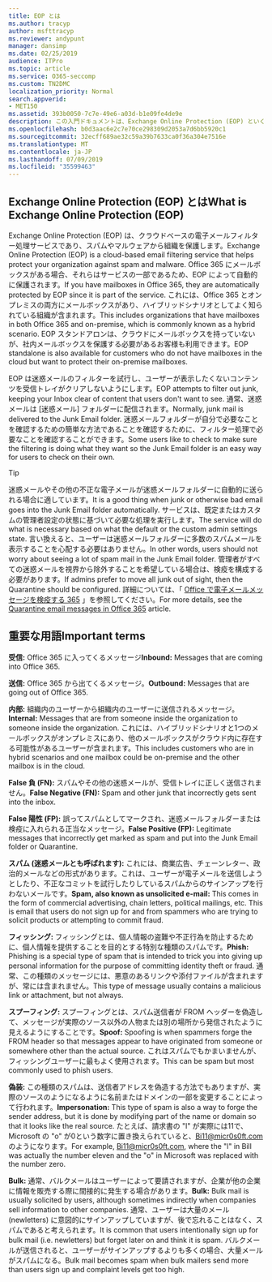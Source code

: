 ```yaml
---
title: EOP とは
ms.author: tracyp
author: msfttracyp
ms.reviewer: andypunt
manager: dansimp
ms.date: 02/25/2019
audience: ITPro
ms.topic: article
ms.service: O365-seccomp
ms.custom: TN2DMC
localization_priority: Normal
search.appverid:
- MET150
ms.assetid: 393b0050-7c7e-49e6-a03d-b1e09fe4de9e
description: この入門ドキュメントは、Exchange Online Protection (EOP) といくつかの重要な用語を理解するのに役立ちます。 これは、exchange Online のクラウドホスト型メールボックスを保護している、または Exchange Server 2016 などの社内メールボックスを保護している EOP スタンドアロン365のお客様に対して適用されます。
ms.openlocfilehash: b0d3aac6e2c7e70ce298309d2053a7d6bb5920c1
ms.sourcegitcommit: 32ecff689ae32c59a39b7633ca0f36a304e7516e
ms.translationtype: MT
ms.contentlocale: ja-JP
ms.lasthandoff: 07/09/2019
ms.locfileid: "35599463"
---
```

## <a name="what-is-exchange-online-protection-eop"></a><span data-ttu-id="40260-104">Exchange Online Protection (EOP) とは</span><span class="sxs-lookup"><span data-stu-id="40260-104">What is Exchange Online Protection (EOP)</span></span>

<span data-ttu-id="40260-105">Exchange Online Protection (EOP) は、クラウドベースの電子メールフィルター処理サービスであり、スパムやマルウェアから組織を保護します。</span><span class="sxs-lookup"><span data-stu-id="40260-105">Exchange Online Protection (EOP) is a cloud-based email filtering service that helps protect your organization against spam and malware.</span></span> <span data-ttu-id="40260-106">Office 365 にメールボックスがある場合、それらはサービスの一部であるため、EOP によって自動的に保護されます。</span><span class="sxs-lookup"><span data-stu-id="40260-106">If you have mailboxes in Office 365, they are automatically protected by EOP since it is part of the service.</span></span> <span data-ttu-id="40260-107">これには、Office 365 とオンプレミスの両方にメールボックスがあり、ハイブリッドシナリオとしてよく知られている組織が含まれます。</span><span class="sxs-lookup"><span data-stu-id="40260-107">This includes organizations that have mailboxes in both Office 365 and on-premise, which is commonly known as a hybrid scenario.</span></span> <span data-ttu-id="40260-108">EOP スタンドアロンは、クラウドにメールボックスを持っていないが、社内メールボックスを保護する必要があるお客様も利用できます。</span><span class="sxs-lookup"><span data-stu-id="40260-108">EOP standalone is also available for customers who do not have mailboxes in the cloud but want to protect their on-premise mailboxes.</span></span> 

<span data-ttu-id="40260-109">EOP は迷惑メールのフィルターを試行し、ユーザーが表示したくないコンテンツを受信トレイがクリアしないようにします。</span><span class="sxs-lookup"><span data-stu-id="40260-109">EOP attempts to filter out junk, keeping your Inbox clear of content that users don't want to see.</span></span> <span data-ttu-id="40260-110">通常、迷惑メールは [迷惑メール] フォルダーに配信されます。</span><span class="sxs-lookup"><span data-stu-id="40260-110">Normally, junk mail is delivered to the Junk Email folder.</span></span> <span data-ttu-id="40260-111">迷惑メールフォルダーが自分で必要なことを確認するための簡単な方法であることを確認するために、フィルター処理で必要なことを確認することができます。</span><span class="sxs-lookup"><span data-stu-id="40260-111">Some users like to check to make sure the filtering is doing what they want so the Junk Email folder is an easy way for users to check on their own.</span></span>  

> [!TIP]
> <span data-ttu-id="40260-112">迷惑メールやその他の不正な電子メールが迷惑メールフォルダーに自動的に送られる場合に適しています。</span><span class="sxs-lookup"><span data-stu-id="40260-112">It is a good thing when junk or otherwise bad email goes into the Junk Email folder automatically.</span></span> <span data-ttu-id="40260-113">サービスは、既定またはカスタムの管理者設定の状態に基づいて必要な処理を実行します。</span><span class="sxs-lookup"><span data-stu-id="40260-113">The service will do what is necessary based on what the default or the custom admin settings state.</span></span> <span data-ttu-id="40260-114">言い換えると、ユーザーは迷惑メールフォルダーに多数のスパムメールを表示することを心配する必要はありません。</span><span class="sxs-lookup"><span data-stu-id="40260-114">In other words, users should not worry about seeing a lot of spam mail in the Junk Email folder.</span></span> <span data-ttu-id="40260-115">管理者がすべての迷惑メールを視界から除外することを希望している場合は、検疫を構成する必要があります。</span><span class="sxs-lookup"><span data-stu-id="40260-115">If admins prefer to move all junk out of sight, then the Quarantine should be configured.</span></span> <span data-ttu-id="40260-116">詳細については、「 [Office で電子メールメッセージを検疫する 365](../quarantine-email-messages.md) 」を参照してください。</span><span class="sxs-lookup"><span data-stu-id="40260-116">For more details, see the [Quarantine email messages in Office 365](../quarantine-email-messages.md) article.</span></span>

## <a name="important-terms"></a><span data-ttu-id="40260-117">重要な用語</span><span class="sxs-lookup"><span data-stu-id="40260-117">Important terms</span></span>

<span data-ttu-id="40260-118">**受信:** Office 365 に入ってくるメッセージ</span><span class="sxs-lookup"><span data-stu-id="40260-118">**Inbound:** Messages that are coming into Office 365.</span></span>

<span data-ttu-id="40260-119">**送信:** Office 365 から出てくるメッセージ。</span><span class="sxs-lookup"><span data-stu-id="40260-119">**Outbound:** Messages that are going out of Office 365.</span></span>

<span data-ttu-id="40260-120">**内部:** 組織内のユーザーから組織内のユーザーに送信されるメッセージ。</span><span class="sxs-lookup"><span data-stu-id="40260-120">**Internal:** Messages that are from someone inside the organization to someone inside the organization.</span></span> <span data-ttu-id="40260-121">これには、ハイブリッドシナリオと1つのメールボックスがオンプレミスにあり、他のメールボックスがクラウド内に存在する可能性があるユーザーが含まれます。</span><span class="sxs-lookup"><span data-stu-id="40260-121">This includes customers who are in hybrid scenarios and one mailbox could be on-premise and the other mailbox is in the cloud.</span></span>

<span data-ttu-id="40260-122">**False 負 (FN):** スパムやその他の迷惑メールが、受信トレイに正しく送信されません。</span><span class="sxs-lookup"><span data-stu-id="40260-122">**False Negative (FN):** Spam and other junk that incorrectly gets sent into the inbox.</span></span>

<span data-ttu-id="40260-123">**False 陽性 (FP):** 誤ってスパムとしてマークされ、迷惑メールフォルダーまたは検疫に入れられる正当なメッセージ。</span><span class="sxs-lookup"><span data-stu-id="40260-123">**False Positive (FP):** Legitimate messages that incorrectly get marked as spam and put into the Junk Email folder or Quarantine.</span></span>

<span data-ttu-id="40260-124">**スパム (迷惑メールとも呼ばれます):** これには、商業広告、チェーンレター、政治的メールなどの形式があります。これは、ユーザーが電子メールを送信しようとしたり、不正なコミットを試行したりしているスパムからのサインアップを行わないメールです。</span><span class="sxs-lookup"><span data-stu-id="40260-124">**Spam, also known as unsolicited e-mail:** This comes in the form of commercial advertising, chain letters, political mailings, etc. This is email that users do not sign up for and from spammers who are trying to solicit products or attempting to commit fraud.</span></span>

<span data-ttu-id="40260-125">**フィッシング:** フィッシングとは、個人情報の盗難や不正行為を防止するために、個人情報を提供することを目的とする特別な種類のスパムです。</span><span class="sxs-lookup"><span data-stu-id="40260-125">**Phish:** Phishing is a special type of spam that is intended to trick you into giving up personal information for the purpose of committing identity theft or fraud.</span></span> <span data-ttu-id="40260-126">通常、この種類のメッセージには、悪意のあるリンクや添付ファイルが含まれますが、常には含まれません。</span><span class="sxs-lookup"><span data-stu-id="40260-126">This type of message usually contains a malicious link or attachment, but not always.</span></span>

<span data-ttu-id="40260-127">**スプーフィング:** スプーフィングとは、スパム送信者が FROM ヘッダーを偽造して、メッセージが実際のソース以外の人物または別の場所から発信されたように見えるようにすることです。</span><span class="sxs-lookup"><span data-stu-id="40260-127">**Spoof:** Spoofing is when spammers forge the FROM header so that messages appear to have originated from someone or somewhere other than the actual source.</span></span> <span data-ttu-id="40260-128">これはスパムでもかまいませんが、フィッシングユーザーに最もよく使用されます。</span><span class="sxs-lookup"><span data-stu-id="40260-128">This can be spam but most commonly used to phish users.</span></span>

<span data-ttu-id="40260-129">**偽装:** この種類のスパムは、送信者アドレスを偽造する方法でもありますが、実際のソースのようになるように名前またはドメインの一部を変更することによって行われます。</span><span class="sxs-lookup"><span data-stu-id="40260-129">**Impersonation:** This type of spam is also a way to forge the sender address, but it is done by modifying part of the name or domain so that it looks like the real source.</span></span> <span data-ttu-id="40260-130">たとえば、請求書の "l" が実際には11で、Microsoft の "o" が0という数字に置き換えられていると、Bi11@micr0s0ft.com のようになります。</span><span class="sxs-lookup"><span data-stu-id="40260-130">For example, Bi11@micr0s0ft.com, where the "l" in Bill was actually the number eleven and the "o" in Microsoft was replaced with the number zero.</span></span>

<span data-ttu-id="40260-131">**Bulk:** 通常、バルクメールはユーザーによって要請されますが、企業が他の企業に情報を販売する際に間接的に発生する場合があります。</span><span class="sxs-lookup"><span data-stu-id="40260-131">**Bulk:** Bulk mail is usually solicited by users, although sometimes indirectly when companies sell information to other companies.</span></span> <span data-ttu-id="40260-132">通常、ユーザーは大量のメール (newletters) に意図的にサインアップしていますが、後で忘れることはなく、スパムであると考えられます。</span><span class="sxs-lookup"><span data-stu-id="40260-132">It is common that users intentionally sign up for bulk mail (i.e. newletters) but forget later on and think it is spam.</span></span> <span data-ttu-id="40260-133">バルクメールが送信されると、ユーザーがサインアップするよりも多くの場合、大量メールがスパムになる。</span><span class="sxs-lookup"><span data-stu-id="40260-133">Bulk mail becomes spam when bulk mailers send more than users sign up and complaint levels get too high.</span></span>
